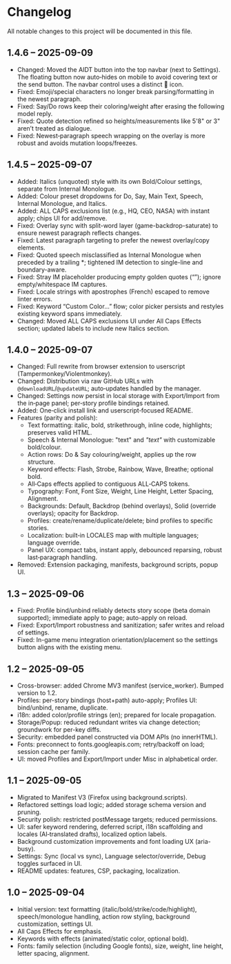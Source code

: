 # Changelog

All notable changes to this project will be documented in this file.

## 1.4.6 – 2025-09-09
- Changed: Moved the AIDT button into the top navbar (next to Settings). The floating button now auto‑hides on mobile to avoid covering text or the send button. The navbar control uses a distinct 🧩 icon.
- Fixed: Emoji/special characters no longer break parsing/formatting in the newest paragraph.
- Fixed: Say/Do rows keep their coloring/weight after erasing the following model reply.
- Fixed: Quote detection refined so heights/measurements like 5'8" or 3" aren’t treated as dialogue.
- Fixed: Newest‑paragraph speech wrapping on the overlay is more robust and avoids mutation loops/freezes.

## 1.4.5 – 2025-09-07
- Added: Italics (unquoted) style with its own Bold/Colour settings, separate from Internal Monologue.
- Added: Colour preset dropdowns for Do, Say, Main Text, Speech, Internal Monologue, and Italics.
- Added: ALL CAPS exclusions list (e.g., HQ, CEO, NASA) with instant apply; chips UI for add/remove.
- Fixed: Overlay sync with split-word layer (game-backdrop-saturate) to ensure newest paragraph reflects changes.
- Fixed: Latest paragraph targeting to prefer the newest overlay/copy elements.
- Fixed: Quoted speech misclassified as Internal Monologue when preceded by a trailing *; tightened IM detection to single-line and boundary-aware.
- Fixed: Stray IM placeholder producing empty golden quotes (“”); ignore empty/whitespace IM captures.
- Fixed: Locale strings with apostrophes (French) escaped to remove linter errors.
- Fixed: Keyword “Custom Color…” flow; color picker persists and restyles existing keyword spans immediately.
- Changed: Moved ALL CAPS exclusions UI under All Caps Effects section; updated labels to include new Italics section.

## 1.4.0 – 2025-09-07
- Changed: Full rewrite from browser extension to userscript (Tampermonkey/Violentmonkey).
- Changed: Distribution via raw GitHub URLs with `@downloadURL`/`@updateURL`; auto‑updates handled by the manager.
- Changed: Settings now persist in local storage with Export/Import from the in‑page panel; per‑story profile bindings retained.
- Added: One‑click install link and userscript‑focused README.
- Features (parity and polish):
  - Text formatting: italic, bold, strikethrough, inline code, highlights; preserves valid HTML.
  - Speech & Internal Monologue: "text" and *"text"* with customizable bold/colour.
  - Action rows: Do & Say colouring/weight, applies up the row structure.
  - Keyword effects: Flash, Strobe, Rainbow, Wave, Breathe; optional bold.
  - All‑Caps effects applied to contiguous ALL‑CAPS tokens.
  - Typography: Font, Font Size, Weight, Line Height, Letter Spacing, Alignment.
  - Backgrounds: Default, Backdrop (behind overlays), Solid (override overlays); opacity for Backdrop.
  - Profiles: create/rename/duplicate/delete; bind profiles to specific stories.
  - Localization: built‑in LOCALES map with multiple languages; language override.
  - Panel UX: compact tabs, instant apply, debounced reparsing, robust last‑paragraph handling.
- Removed: Extension packaging, manifests, background scripts, popup UI.

## 1.3 – 2025-09-06
- Fixed: Profile bind/unbind reliably detects story scope (beta domain supported); immediate apply to page; auto-apply on reload.
- Fixed: Export/Import robustness and sanitization; safer writes and reload of settings.
- Fixed: In-game menu integration orientation/placement so the settings button aligns with the existing menu.

## 1.2 – 2025-09-05
- Cross-browser: added Chrome MV3 manifest (service_worker). Bumped version to 1.2.
- Profiles: per-story bindings (host+path) auto-apply; Profiles UI: bind/unbind, rename, duplicate.
- i18n: added color/profile strings (en); prepared for locale propagation.
- Storage/Popup: reduced redundant writes via change detection; groundwork for per-key diffs.
- Security: embedded panel constructed via DOM APIs (no innerHTML).
- Fonts: preconnect to fonts.googleapis.com; retry/backoff on load; session cache per family.
- UI: moved Profiles and Export/Import under Misc in alphabetical order.

## 1.1 – 2025-09-05
- Migrated to Manifest V3 (Firefox using background.scripts).
- Refactored settings load logic; added storage schema version and pruning.
- Security polish: restricted postMessage targets; reduced permissions.
- UI: safer keyword rendering, deferred script, i18n scaffolding and locales (AI‑translated drafts), localized option labels.
- Background customization improvements and font loading UX (aria-busy).
- Settings: Sync (local vs sync), Language selector/override, Debug toggles surfaced in UI.
- README updates: features, CSP, packaging, localization.

## 1.0 – 2025-09-04
- Initial version: text formatting (italic/bold/strike/code/highlight), speech/monologue handling, action row styling, background customization, settings UI.
- All Caps Effects for emphasis.
- Keywords with effects (animated/static color, optional bold).
- Fonts: family selection (including Google fonts), size, weight, line height, letter spacing, alignment.


